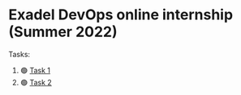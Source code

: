 # Exadel DevOps online internship (Summer 2022)

Tasks:
1. :green_circle: [Task 1](Task1)
2. :green_circle: [Task 2](Task2)
